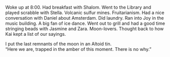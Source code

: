 Woke up at 8:00. Had breakfast with Shalom. Went to the Library and played scrabble with Stella. Volcanic sulfur mines. Fruitarianism. Had a nice conversation with Daniel about Amsterdam. Did laundry. Ran into Joy in the music building. A big fan of ice dance. Went out to grill and had a good time stringing beads with Jasmine and Zara. Moon-lovers. Thought back to how Kai kept a list of our sayings. 

I put the last remnants of the moon in an Altoid tin.  
“Here we are, trapped in the amber of this moment. There is no why.”